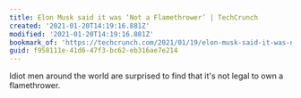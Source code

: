 ```yaml
---
title: Elon Musk said it was ‘Not a Flamethrower’ | TechCrunch
created: '2021-01-20T14:19:16.881Z'
modified: '2021-01-20T14:19:16.881Z'
bookmark_of: 'https://techcrunch.com/2021/01/19/elon-musk-said-it-was-not-a-flamethrower/'
guid: f958111e-41d6-47f3-bc62-eb316ae7e214
---
```

Idiot men around the world are surprised to find that it's not legal to own a flamethrower.
